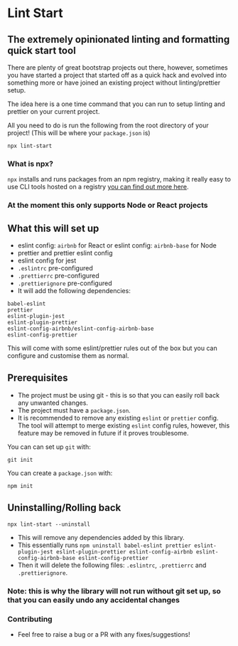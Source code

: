 # Lint Start

## The extremely opinionated linting and formatting quick start tool

There are plenty of great bootstrap projects out there, however, sometimes you have started a project that started off as a quick hack and evolved into something more or have joined an existing project without linting/prettier setup.

The idea here is a one time command that you can run to setup linting and prettier on your current project.

All you need to do is run the following from the root directory of your project! (This will be where your `package.json` is)

```properties
npx lint-start
```

### What is npx?

`npx` installs and runs packages from an npm registry, making it really easy to use CLI tools hosted on a registry [you can find out more here].

[you can find out more here]: https://medium.com/@maybekatz/introducing-npx-an-npm-package-runner-55f7d4bd282b

### At the moment this only supports Node or React projects

## What this will set up

- eslint config: `airbnb` for React or eslint config: `airbnb-base` for Node
- prettier and prettier eslint config
- eslint config for jest
- `.eslintrc` pre-configured
- `.prettierrc` pre-configured
- `.prettierignore` pre-configured
- It will add the following dependencies:

```properties
babel-eslint
prettier
eslint-plugin-jest
eslint-plugin-prettier
eslint-config-airbnb/eslint-config-airbnb-base
eslint-config-prettier
```

This will come with some eslint/prettier rules out of the box but you can configure and customise them as normal.

## Prerequisites

- The project must be using git - this is so that you can easily roll back any unwanted changes.
- The project must have a `package.json`.
- It is recommended to remove any existing `eslint` or `prettier` config. The tool will attempt to merge existing `eslint` config rules, however, this feature may be removed in future if it proves troublesome.

You can can set up `git` with:

```properties
git init
```

You can create a `package.json` with:

```properties
npm init
```

## Uninstalling/Rolling back

```properties
npx lint-start --uninstall
```

- This will remove any dependencies added by this library.
- This essentially runs
  `npm uninstall babel-eslint prettier eslint-plugin-jest eslint-plugin-prettier eslint-config-airbnb eslint-config-airbnb-base eslint-config-prettier`
- Then it will delete the following files: `.eslintrc`, `.prettierrc` and `.prettierignore`.

### Note: this is why the library will not run without git set up, so that you can easily undo any accidental changes

### Contributing

- Feel free to raise a bug or a PR with any fixes/suggestions!
